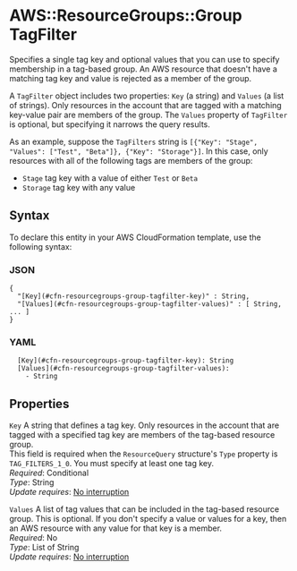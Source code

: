 # AWS::ResourceGroups::Group TagFilter<a name="aws-properties-resourcegroups-group-tagfilter"></a>

Specifies a single tag key and optional values that you can use to specify membership in a tag\-based group\. An AWS resource that doesn't have a matching tag key and value is rejected as a member of the group\.

A `TagFilter` object includes two properties: `Key` \(a string\) and `Values` \(a list of strings\)\. Only resources in the account that are tagged with a matching key\-value pair are members of the group\. The `Values` property of `TagFilter` is optional, but specifying it narrows the query results\.

As an example, suppose the `TagFilters` string is `[{"Key": "Stage", "Values": ["Test", "Beta"]}, {"Key": "Storage"}]`\. In this case, only resources with all of the following tags are members of the group:

- `Stage` tag key with a value of either `Test` or `Beta`
- `Storage` tag key with any value

## Syntax<a name="aws-properties-resourcegroups-group-tagfilter-syntax"></a>

To declare this entity in your AWS CloudFormation template, use the following syntax:

### JSON<a name="aws-properties-resourcegroups-group-tagfilter-syntax.json"></a>

```
{
  "[Key](#cfn-resourcegroups-group-tagfilter-key)" : String,
  "[Values](#cfn-resourcegroups-group-tagfilter-values)" : [ String, ... ]
}
```

### YAML<a name="aws-properties-resourcegroups-group-tagfilter-syntax.yaml"></a>

```
  [Key](#cfn-resourcegroups-group-tagfilter-key): String
  [Values](#cfn-resourcegroups-group-tagfilter-values):
    - String
```

## Properties<a name="aws-properties-resourcegroups-group-tagfilter-properties"></a>

`Key` <a name="cfn-resourcegroups-group-tagfilter-key"></a>
A string that defines a tag key\. Only resources in the account that are tagged with a specified tag key are members of the tag\-based resource group\.  
This field is required when the `ResourceQuery` structure's `Type` property is `TAG_FILTERS_1_0`\. You must specify at least one tag key\.  
_Required_: Conditional  
_Type_: String  
_Update requires_: [No interruption](https://docs.aws.amazon.com/AWSCloudFormation/latest/UserGuide/using-cfn-updating-stacks-update-behaviors.html#update-no-interrupt)

`Values` <a name="cfn-resourcegroups-group-tagfilter-values"></a>
A list of tag values that can be included in the tag\-based resource group\. This is optional\. If you don't specify a value or values for a key, then an AWS resource with any value for that key is a member\.  
_Required_: No  
_Type_: List of String  
_Update requires_: [No interruption](https://docs.aws.amazon.com/AWSCloudFormation/latest/UserGuide/using-cfn-updating-stacks-update-behaviors.html#update-no-interrupt)
